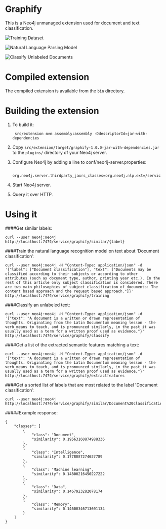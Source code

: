 Graphify
==========================

This is a Neo4j unmanaged extension used for document and text classification.

![Training Dataset](http://i.imgur.com/FlsmQkf.png?1 "Training Dataset")

![Natural Language Parsing Model](http://i.imgur.com/hJuRJje.png?1 "Natural Language Parsing Model")

![Classify Unlabeled Documents](http://i.imgur.com/j90qOru.png?2 "Classify Unlabeled Documents")

Compiled extension
==========================

The compiled extension is available from the `bin` directory.

Building the extension
==========================

1. To build it:

        src/extension mvn assembly:assembly -DdescriptorId=jar-with-dependencies

2. Copy `src/extension/target/graphify-1.0.0-jar-with-dependencies.jar` to the `plugins/` directory of your Neo4j server.

3. Configure Neo4j by adding a line to conf/neo4j-server.properties:

        org.neo4j.server.thirdparty_jaxrs_classes=org.neo4j.nlp.ext=/service

4. Start Neo4j server.

5. Query it over HTTP.

Using it
==========================

####Get similar labels:

    curl --user neo4j:neo4j http://localhost:7474/service/graphify/similar/{label}

####Train the natural language recognition model on text about 'Document classification':

    curl --user neo4j:neo4j -H "Content-Type: application/json" -d '{"label": ["Document classification"], "text": ["Documents may be classified according to their subjects or according to other attributes (such as document type, author, printing year etc.). In the rest of this article only subject classification is considered. There are two main philosophies of subject classification of documents: The content based approach and the request based approach."]}' http://localhost:7474/service/graphify/training

####Classify an unlabeled text:

    curl --user neo4j:neo4j -H "Content-Type: application/json" -d '{"text": "A document is a written or drawn representation of thoughts. Originating from the Latin Documentum meaning lesson - the verb means to teach, and is pronounced similarly, in the past it was usually used as a term for a written proof used as evidence."}' http://localhost:7474/service/graphify/classify
    
####Get a list of the extracted semantic features matching a text:

    curl --user neo4j:neo4j -H "Content-Type: application/json" -d '{"text": "A document is a written or drawn representation of thoughts. Originating from the Latin Documentum meaning lesson - the verb means to teach, and is pronounced similarly, in the past it was usually used as a term for a written proof used as evidence."}' http://localhost:7474/service/graphify/extractfeatures

####Get a sorted list of labels that are most related to the label 'Document classification':

    curl --user neo4j:neo4j http://localhost:7474/service/graphify/similar/Document%20classification

#####Example response:

    {
        "classes": [
            {
                "class": "Document",
                "similarity": 0.19563160874988336
            },
            {
                "class": "Intelligence",
                "similarity": 0.1778887274627789
            },
            {
                "class": "Machine learning",
                "similarity": 0.14800216450227222
            },
            {
                "class": "Data",
                "similarity": 0.1467923282078174
            },
            {
                "class": "Memory",
                "similarity": 0.14600346713601134
            }
        ]
    }
